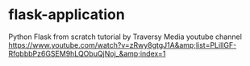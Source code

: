 # flask-application
Python Flask from scratch tutorial by Traversy Media youtube channel  https://www.youtube.com/watch?v=zRwy8gtgJ1A&amp;list=PLillGF-RfqbbbPz6GSEM9hLQObuQjNoj_&amp;index=1
